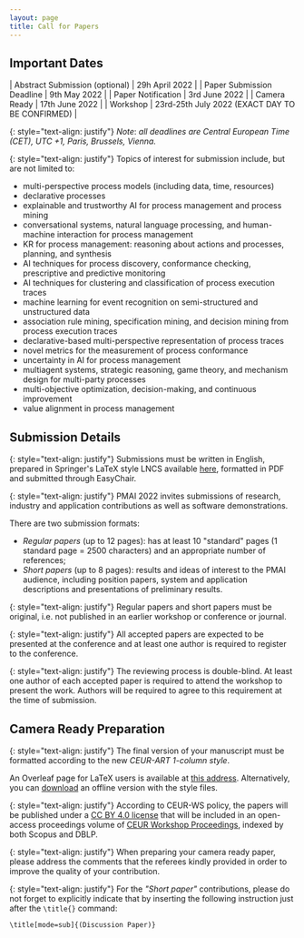 ```yaml
---
layout: page
title: Call for Papers
---
```


## Important Dates

| Abstract Submission (optional) | 29h April 2022                                  |
| Paper Submission Deadline      | 9th May 2022                                    |
| Paper Notification             | 3rd June 2022                                   |
| Camera Ready                   | 17th June 2022                                  |
| Workshop                       | 23rd-25th July 2022 (EXACT DAY TO BE CONFIRMED) |

{: style="text-align: justify"}
*Note*: _all deadlines are Central European Time (CET), UTC +1, Paris, Brussels, Vienna._

{: style="text-align: justify"}
Topics of interest for submission include, but are not limited to:
 - multi-perspective process models (including data, time, resources)
 - declarative processes
 - explainable and trustworthy AI for process management and process mining
 - conversational systems, natural language processing, and human-machine interaction for process management
 - KR for process management: reasoning about actions and processes, planning, and synthesis
 - AI techniques for process discovery, conformance checking, prescriptive and predictive monitoring
 - AI techniques for clustering and classification of process execution traces
 - machine learning for event recognition on semi-structured and unstructured data
 - association rule mining, specification mining, and decision mining from process execution traces
 - declarative-based multi-perspective representation of process traces
 - novel metrics for the measurement of process conformance
 - uncertainty in AI for process management
 - multiagent systems, strategic reasoning, game theory, and mechanism design for multi-party processes
 - multi-objective optimization, decision-making, and continuous improvement
 - value alignment in process management

## Submission Details 

{: style="text-align: justify"}
Submissions must be written in English, prepared in Springer's LaTeX style LNCS available [here](http://www.springer.com/comp/lncs/Authors.html), formatted in PDF and submitted through EasyChair.

{: style="text-align: justify"}
PMAI 2022 invites submissions of research, industry and application contributions as well as software demonstrations.

There are two submission formats:
 - _Regular papers_ (up to 12 pages): has at least 10 "standard" pages (1 standard page = 2500 characters) and an appropriate number of references;
 - _Short papers_ (up to 8 pages): results and ideas of interest to the PMAI audience, including position papers, system and application descriptions and presentations of preliminary results.

{: style="text-align: justify"}
Regular papers and short papers must be original, i.e. not published in an earlier workshop or conference or journal.

{: style="text-align: justify"}
All accepted papers are expected to be presented at the conference and at least one author is required to register to the conference.

{: style="text-align: justify"}
The reviewing process is double-blind. At least one author of each accepted paper is required to attend the workshop to present the work. Authors will be required to agree to this requirement at the time of submission.

## Camera Ready Preparation
{: style="text-align: justify"}
The final version of your manuscript must be formatted according to the new _CEUR-ART 1-column style_.

An Overleaf page for LaTeX users is available at [this address](https://www.overleaf.com/read/gwhxnqcghhdt).
Alternatively, you can [download](http://ceur-ws.org/Vol-XXX/CEURART.zip) an offline version with the style files.

{: style="text-align: justify"}
According to CEUR-WS policy, the papers will be published under a [CC BY 4.0 license](https://creativecommons.org/licenses/by/4.0/deed.en) that will be included in an open-access proceedings volume of [CEUR Workshop Proceedings](http://ceur-ws.org/), indexed by both Scopus and DBLP.

{: style="text-align: justify"}
When preparing your camera ready paper, please address the comments that the referees kindly provided in order to improve the quality of your contribution.

{: style="text-align: justify"}
For the _"Short paper"_ contributions, please do not forget to explicitly indicate that by inserting the following instruction just after the `\title{}` command:
```
\title[mode=sub]{(Discussion Paper)}
```